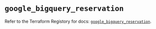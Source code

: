 # `google_bigquery_reservation`

Refer to the Terraform Registory for docs: [`google_bigquery_reservation`](https://registry.terraform.io/providers/hashicorp/google/4.77.0/docs/resources/bigquery_reservation).
